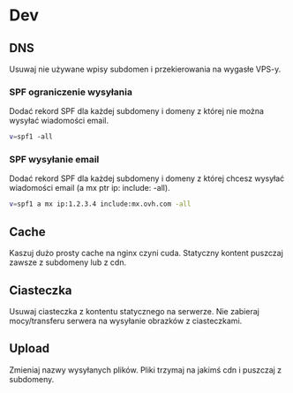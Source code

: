 # Dev

## DNS

Usuwaj nie używane wpisy subdomen i przekierowania na wygasłe VPS-y.

### SPF ograniczenie wysyłania

Dodać rekord SPF dla każdej subdomeny i domeny z której nie można wysyłać wiadomości email.

```sh
v=spf1 -all
```

### SPF wysyłanie email

Dodać rekord SPF dla każdej subdomeny i domeny z której chcesz wysyłać wiadomości email (a mx ptr ip: include: -all).

```sh
v=spf1 a mx ip:1.2.3.4 include:mx.ovh.com -all
```

## Cache

Kaszuj dużo prosty cache na nginx czyni cuda. Statyczny kontent puszczaj zawsze z subdomeny lub z cdn.

## Ciasteczka

Usuwaj ciasteczka z kontentu statycznego na serwerze. Nie zabieraj mocy/transferu serwera na wysyłanie obrazków z ciasteczkami.

## Upload

Zmieniaj nazwy wysyłanych plików. Pliki trzymaj na jakimś cdn i puszczaj z subdomeny.
